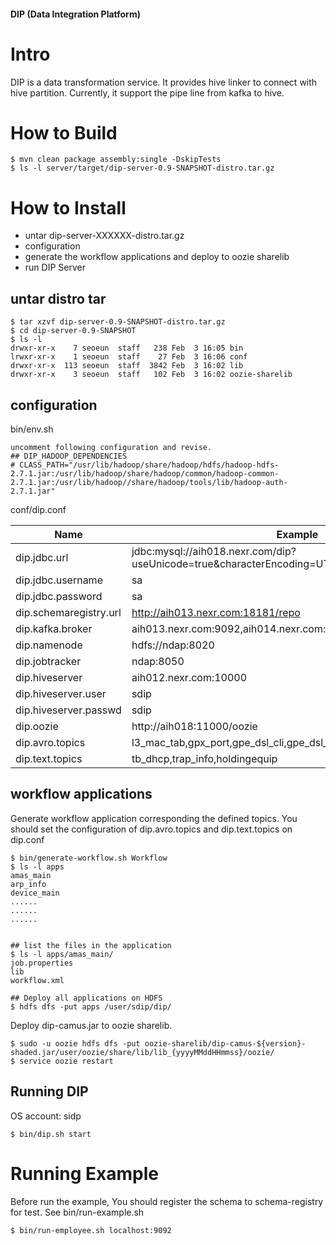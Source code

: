 #### DIP (Data Integration Platform)

# Intro

DIP is a data transformation service. It provides hive linker to connect with hive partition.
Currently, it support the pipe line from kafka to hive.

# How to Build
```
$ mvn clean package assembly:single -DskipTests
$ ls -l server/target/dip-server-0.9-SNAPSHOT-distro.tar.gz
```

# How to Install

* untar dip-server-XXXXXX-distro.tar.gz
* configuration
* generate the workflow applications and deploy to oozie sharelib
* run DIP Server

## untar distro tar

```
$ tar xzvf dip-server-0.9-SNAPSHOT-distro.tar.gz
$ cd dip-server-0.9-SNAPSHOT
$ ls -l
drwxr-xr-x    7 seoeun  staff   238 Feb  3 16:05 bin
lrwxr-xr-x    1 seoeun  staff    27 Feb  3 16:06 conf
drwxr-xr-x  113 seoeun  staff  3842 Feb  3 16:02 lib
drwxr-xr-x    3 seoeun  staff   102 Feb  3 16:02 oozie-sharelib
```

## configuration

bin/env.sh
```
uncomment following configuration and revise.
## DIP_HADOOP_DEPENDENCIES
# CLASS_PATH="/usr/lib/hadoop/share/hadoop/hdfs/hadoop-hdfs-2.7.1.jar:/usr/lib/hadoop/share/hadoop/common/hadoop-common-2.7.1.jar:/usr/lib/hadoop//share/hadoop/tools/lib/hadoop-auth-2.7.1.jar"
```

conf/dip.conf

Name  | Example
------------- | -------------
dip.jdbc.url  | jdbc:mysql://aih018.nexr.com/dip?useUnicode=true&characterEncoding=UTF-8
dip.jdbc.username  | sa
dip.jdbc.password  | sa
dip.schemaregistry.url  | http://aih013.nexr.com:18181/repo
dip.kafka.broker  | aih013.nexr.com:9092,aih014.nexr.com:9092,aih015.nexr.com:9092
dip.namenode  | hdfs://ndap:8020
dip.jobtracker  | ndap:8050
dip.hiveserver  | aih012.nexr.com:10000
dip.hiveserver.user  | sdip
dip.hiveserver.passwd  | sdip
dip.oozie  | http://aih018:11000/oozie
dip.avro.topics  | l3_mac_tab,gpx_port,gpe_dsl_cli,gpe_dsl_snmp
dip.text.topics  | tb_dhcp,trap_info,holdingequip

## workflow applications

Generate workflow application corresponding the defined topics.
You should set the configuration of dip.avro.topics and dip.text.topics on dip.conf

```
$ bin/generate-workflow.sh Workflow
$ ls -l apps
amas_main
arp_info
device_main
......
......
......


## list the files in the application
$ ls -l apps/amas_main/
job.properties
lib
workflow.xml

## Deploy all applications on HDFS
$ hdfs dfs -put apps /user/sdip/dip/
```

Deploy dip-camus.jar to oozie sharelib.
```
$ sudo -u oozie hdfs dfs -put oozie-sharelib/dip-camus-${version}-shaded.jar/user/oozie/share/lib/lib_{yyyyMMddHHmmss}/oozie/
$ service oozie restart
```

## Running DIP

OS account: sidp
```
$ bin/dip.sh start
```

# Running Example

Before run the example, You should register the schema to schema-registry for test.
See bin/run-example.sh

```
$ bin/run-employee.sh localhost:9092
```